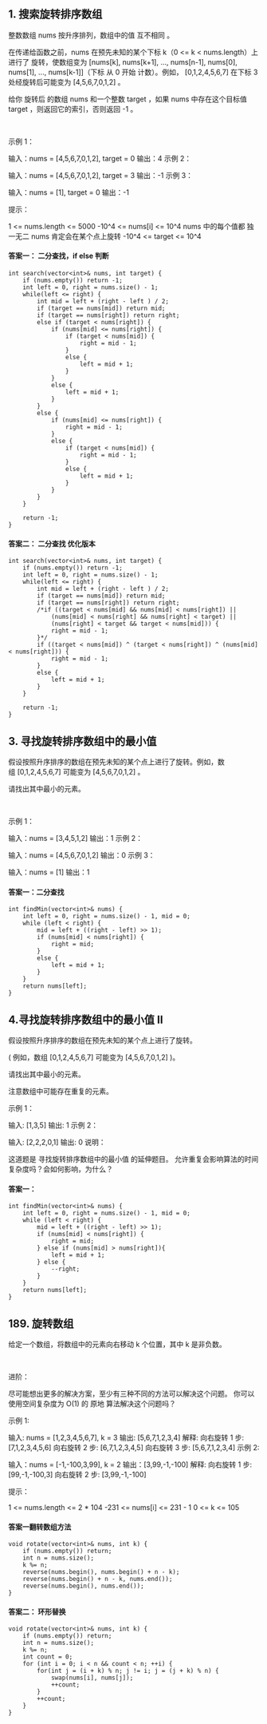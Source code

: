 ## 1. 搜索旋转排序数组  
整数数组 nums 按升序排列，数组中的值 互不相同 。

在传递给函数之前，nums 在预先未知的某个下标 k（0 <= k < nums.length）上进行了 旋转，使数组变为 [nums[k], nums[k+1], ..., nums[n-1], nums[0], nums[1], ..., nums[k-1]]（下标 从 0 开始 计数）。例如， [0,1,2,4,5,6,7] 在下标 3 处经旋转后可能变为 [4,5,6,7,0,1,2] 。

给你 旋转后 的数组 nums 和一个整数 target ，如果 nums 中存在这个目标值 target ，则返回它的索引，否则返回 -1 。

 

示例 1：

输入：nums = [4,5,6,7,0,1,2], target = 0
输出：4
示例 2：

输入：nums = [4,5,6,7,0,1,2], target = 3
输出：-1
示例 3：

输入：nums = [1], target = 0
输出：-1
 

提示：

1 <= nums.length <= 5000
-10^4 <= nums[i] <= 10^4
nums 中的每个值都 独一无二
nums 肯定会在某个点上旋转
-10^4 <= target <= 10^4

#### 答案一： 二分查找，if else 判断
```
int search(vector<int>& nums, int target) {
    if (nums.empty()) return -1;
    int left = 0, right = nums.size() - 1;
    while(left <= right) {
        int mid = left + (right - left ) / 2;
        if (target == nums[mid]) return mid;
        if (target == nums[right]) return right;
        else if (target < nums[right]) {
            if (nums[mid] <= nums[right]) {
                if (target < nums[mid]) {
                    right = mid - 1;
                } 
                else {
                    left = mid + 1;
                }
            } 
            else {
                left = mid + 1;
            }
        } 
        else {
            if (nums[mid] <= nums[right]) {
                right = mid - 1;
            }
            else {
                if (target < nums[mid]) {
                    right = mid - 1;
                }
                else {
                    left = mid + 1;
                }
            }
        }
    }

    return -1;
}
```
#### 答案二： 二分查找 优化版本
```
int search(vector<int>& nums, int target) {
    if (nums.empty()) return -1;
    int left = 0, right = nums.size() - 1;
    while(left <= right) {
        int mid = left + (right - left ) / 2;
        if (target == nums[mid]) return mid;
        if (target == nums[right]) return right;
        /*if ((target < nums[mid] && nums[mid] < nums[right]) || 
            (nums[mid] < nums[right] && nums[right] < target) ||
            (nums[right] < target && target < nums[mid])) {
            right = mid - 1;
        }*/
        if ((target < nums[mid]) ^ (target < nums[right]) ^ (nums[mid] < nums[right])) {
            right = mid - 1;
        }
        else {
            left = mid + 1;
        }
    }

    return -1;
}
```
## 3. 寻找旋转排序数组中的最小值
假设按照升序排序的数组在预先未知的某个点上进行了旋转。例如，数组 [0,1,2,4,5,6,7] 可能变为 [4,5,6,7,0,1,2] 。

请找出其中最小的元素。

 

示例 1：

输入：nums = [3,4,5,1,2]
输出：1
示例 2：

输入：nums = [4,5,6,7,0,1,2]
输出：0
示例 3：

输入：nums = [1]
输出：1

#### 答案一：二分查找
```
int findMin(vector<int>& nums) {
    int left = 0, right = nums.size() - 1, mid = 0;
    while (left < right) {
        mid = left + ((right - left) >> 1);
        if (nums[mid] < nums[right]) {
            right = mid;
        } 
        else {
            left = mid + 1;
        }
    }
    return nums[left];
}
```
## 4.寻找旋转排序数组中的最小值 II
假设按照升序排序的数组在预先未知的某个点上进行了旋转。

( 例如，数组 [0,1,2,4,5,6,7] 可能变为 [4,5,6,7,0,1,2] )。

请找出其中最小的元素。

注意数组中可能存在重复的元素。

示例 1：

输入: [1,3,5]
输出: 1
示例 2：

输入: [2,2,2,0,1]
输出: 0
说明：

这道题是 寻找旋转排序数组中的最小值 的延伸题目。
允许重复会影响算法的时间复杂度吗？会如何影响，为什么？

#### 答案一：
```
int findMin(vector<int>& nums) {
    int left = 0, right = nums.size() - 1, mid = 0;
    while (left < right) {
        mid = left + ((right - left) >> 1);
        if (nums[mid] < nums[right]) {
            right = mid;
        } else if (nums[mid] > nums[right]){
            left = mid + 1;
        } else {
            --right;
        }
    }
    return nums[left];
}
```
## 189. 旋转数组
给定一个数组，将数组中的元素向右移动 k 个位置，其中 k 是非负数。

 

进阶：

尽可能想出更多的解决方案，至少有三种不同的方法可以解决这个问题。
你可以使用空间复杂度为 O(1) 的 原地 算法解决这个问题吗？
 

示例 1:

输入: nums = [1,2,3,4,5,6,7], k = 3
输出: [5,6,7,1,2,3,4]
解释:
向右旋转 1 步: [7,1,2,3,4,5,6]
向右旋转 2 步: [6,7,1,2,3,4,5]
向右旋转 3 步: [5,6,7,1,2,3,4]
示例 2:

输入：nums = [-1,-100,3,99], k = 2
输出：[3,99,-1,-100]
解释: 
向右旋转 1 步: [99,-1,-100,3]
向右旋转 2 步: [3,99,-1,-100]
 

提示：

1 <= nums.length <= 2 * 104
-231 <= nums[i] <= 231 - 1
0 <= k <= 105

#### 答案一翻转数组方法
```
void rotate(vector<int>& nums, int k) {
    if (nums.empty()) return;
    int n = nums.size();
    k %= n;
    reverse(nums.begin(), nums.begin() + n - k);
    reverse(nums.begin() + n - k, nums.end());
    reverse(nums.begin(), nums.end());
}
``` 
#### 答案二： 环形替换
```
void rotate(vector<int>& nums, int k) {
    if (nums.empty()) return;
    int n = nums.size();
    k %= n;
    int count = 0;
    for (int i = 0; i < n && count < n; ++i) {
        for(int j = (i + k) % n; j != i; j = (j + k) % n) {
            swap(nums[i], nums[j]);
            ++count;
        }
        ++count;
    }
}
```
